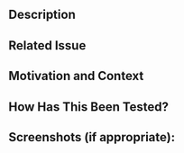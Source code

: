 ## Description

<!--- Describe your changes -->

## Related Issue

<!--- Please link to the issue here -->

## Motivation and Context

<!--- Why is this change required? What problem does it solve? -->

## How Has This Been Tested?

<!--- Please describe in detail how you tested your changes. -->

## Screenshots (if appropriate):
